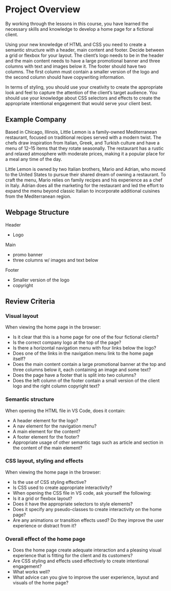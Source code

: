 # Project Overview
By working through the lessons in this course, you have learned the necessary skills and knowledge to develop a home page for a fictional client. 

Using your new knowledge of HTML and CSS you need to create a semantic structure with a header, main content and footer. Decide between a grid or flexbox for your layout. The client’s logo needs to be in the header and the main content needs to have a large promotional banner and three columns with text and images below it. The footer should have two columns. The first column must contain a smaller version of the logo and the second column should have copywriting information.

In terms of styling, you should use your creativity to create the appropriate look and feel to capture the attention of the client’s target audience. You should use your knowledge about CSS selectors and effects to create the appropriate intentional engagement that would serve your client best.

## Example Company

Based in Chicago, Illinois, Little Lemon is a family-owned Mediterranean restaurant, focused on traditional recipes served with a modern twist. The chefs draw inspiration from Italian, Greek, and Turkish culture and have a menu of 12–15 items that they rotate seasonally. The restaurant has a rustic and relaxed atmosphere with moderate prices, making it a popular place for a meal any time of the day.

Little Lemon is owned by two Italian brothers, Mario and Adrian, who moved to the United States to pursue their shared dream of owning a restaurant. To craft the menu, Mario relies on family recipes and his experience as a chef in Italy. Adrian does all the marketing for the restaurant and led the effort to expand the menu beyond classic Italian to incorporate additional cuisines from the Mediterranean region.

## Webpage Structure

Header
* Logo

Main
* promo banner
* three columns w/ images and text below

Footer
* Smaller version of the logo
* copyright

## Review Criteria

### Visual layout

When viewing the home page in the browser:
* Is it clear that this is a home page for one of the four fictional clients?
* Is the correct company logo at the top of the page?
* Is there a horizontal navigation menu with four links below the logo?
* Does one of the links in the navigation menu link to the home page itself?
* Does the main content contain a large promotional banner at the top and three columns below it, each containing an image and some text?
* Does the page have a footer that is split into two columns?
* Does the left column of the footer contain a small version of the client logo and the right column copyright text?

### Semantic structure

When opening the HTML file in VS Code, does it contain:

* A header element for the logo?
* A nav element for the navigation menu?
* A main element for the content?
* A footer element for the footer?
* Appropriate usage of other semantic tags such as article and section in the content of the main element?

  

### CSS layout, styling and effects

When viewing the home page in the browser:

* Is the use of CSS styling effective?
* Is CSS used to create appropriate interactivity?
* When opening the CSS file in VS code, ask yourself the following:
* Is it a grid or flexbox layout?
* Does it have the appropriate selectors to style elements?
* Does it specify any pseudo-classes to create interactivity on the home page?
* Are any animations or transition effects used? Do they improve the user experience or distract from it?

### Overall effect of the home page

* Does the home page create adequate interaction and a pleasing visual experience that is fitting for the client and its customers? 
* Are CSS styling and effects used effectively to create intentional engagement? 
* What works well? 
* What advice can you give to improve the user experience, layout and visuals of the home page?